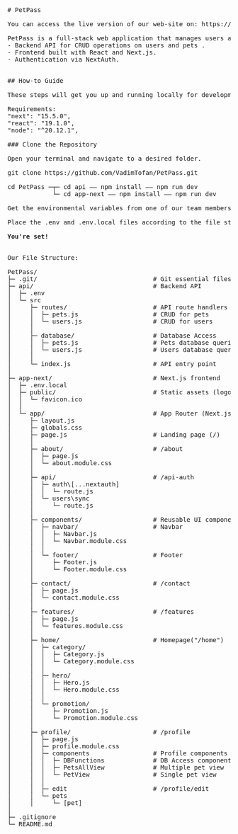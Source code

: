 <pre>
# PetPass

You can access the live version of our web-site on: https://petpass-1.onrender.com/

PetPass is a full-stack web application that manages users and pets. It includes:
- Backend API for CRUD operations on users and pets .  
- Frontend built with React and Next.js.  
- Authentication via NextAuth.  


## How-to Guide

These steps will get you up and running locally for development and testing.

Requirements:
"next": "15.5.0",
"react": "19.1.0",
"node": "^20.12.1", 

### Clone the Repository

Open your terminal and navigate to a desired folder.

git clone https://github.com/VadimTofan/PetPass.git

cd PetPass ─┬─ cd api —— npm install —— npm run dev
            └─ cd app-next —— npm install —— npm run dev

Get the environmental variables from one of our team members.

Place the .env and .env.local files according to the file structure.

<b>You're set!</b>


Our File Structure:

PetPass/
├─ .git/                               # Git essential files
├─ api/                                # Backend API
│  ├─ .env
│  └─ src                                  
│     ├─ routes/                       # API route handlers
│     │  ├─ pets.js                    # CRUD for pets
│     │  └─ users.js                   # CRUD for users
│     │                                 
│     ├─ database/                     # Database Access
│     │  ├─ pets.js                    # Pets database queries
│     │  └─ users.js                   # Users database queries
│     │    
│     └─ index.js                      # API entry point
│
├─ app-next/                           # Next.js frontend
│  ├─ .env.local
│  ├─ public/                          # Static assets (logos, images, etc.)
│  │  └─ favicon.ico
│  │
│  └─ app/                             # App Router (Next.js 13+)
│     ├─ layout.js
│     ├─ globals.css
│     ├─ page.js                       # Landing page (/)
│     │
│     ├─ about/                        # /about
│     │  ├─ page.js
│     │  └─ about.module.css
│     │
│     ├─ api/                          # /api-auth
│     │  ├─ auth\[...nextauth]
│     │  │  └─ route.js
│     │  └─ users\sync
│     │     └─ route.js
│     │ 
│     ├─ components/                   # Reusable UI components
│     │  ├─ navbar/                    # Navbar
│     │  │  ├─ Navbar.js               
│     │  │  └─ Navbar.module.css
│     │  │
│     │  └─ footer/                    # Footer
│     │     ├─ Footer.js
│     │     └─ Footer.module.css
│     │
│     ├─ contact/                      # /contact
│     │  ├─ page.js
│     │  └─ contact.module.css
│     │
│     ├─ features/                     # /features
│     │  ├─ page.js
│     │  └─ features.module.css
│     │
│     ├─ home/                         # Homepage("/home")
│     │  ├─ category/
│     │  │  ├─ Category.js
│     │  │  └─ Category.module.css
│     │  │
│     │  ├─ hero/
│     │  │  ├─ Hero.js
│     │  │  └─ Hero.module.css
│     │  │
│     │  └─ promotion/
│     │     ├─ Promotion.js
│     │     └─ Promotion.module.css
│     │
│     ├─ profile/                      # /profile
│     │  ├─ page.js
│     │  ├─ profile.module.css
│     │  ├─ components                 # Profile components
│     │  │  ├─ DBFunctions             # DB Access components
│     │  │  ├─ PetsAllView             # Multiple pet view
│     │  │  └─ PetView                 # Single pet view
│     │  │
│     │  ├─ edit                       # /profile/edit
│     │  └─ pets
│     │     └─ [pet]
│
├─ .gitignore
└─ README.md
</pre>
